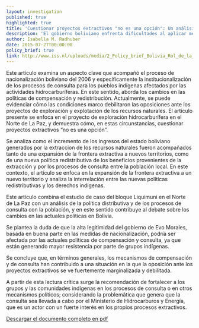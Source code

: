 ```yaml
---
layout: investigation
published: true
highlighted: true
title: 'Cuestionar proyectos extractivos "no es una opción": Un análisis acerca del rol de la compensación y la consulta'
description: 'El gobierno boliviano enfrenta dificultades al aplicar mecanismos de compensación y consulta. Este documento analiza sus implicaciones.'
author: Isabella M. Radhuber
date: 2015-07-27T00:00:00
policy_brief: true
link: http://www.iss.nl/uploads/media/2_Policy_brief_Bolivia_Rol_de_la_compensacion_y_consulta_09.pdf
---
```


Este artículo examina un aspecto clave que acompañó el proceso de nacionalización boliviano del 2006 y específicamente la institucionalización de los procesos de consulta para los pueblos indígenas afectados por las actividades hidrocarburíferas. En este sentido, aborda los cambios en las políticas de compensación y redistribución. Actualmente, se puede evidenciar cómo las condiciones marco debilitaron las oposiciones ante los proyectos de exploración y explotación de los recursos naturales. El artículo presente se enfoca en el proyecto de exploración hidrocarburífera en el Norte de La Paz, y demuestra cómo, en estas circunstancias, cuestionar proyectos extractivos “no es una opción”.

Se analiza como el incremento de los ingresos del estado boliviano generados por la extraccion de los recursos naturales fueron acompañados tanto de una expansión de la frontera extractiva a nuevos territorios, como de una nueva política redistributiva de los beneficios provenientes de la extracción y por los procesos de consulta entre la población local. En este contexto, el artículo se enfoca en la expansión de la frontera extractiva a un nuevo territorio y analiza la interrelación entre las nuevas políticas redistributivas y los derechos indígenas.

Este artículo combina el estudio de caso del bloque Liquimuni en el Norte de La Paz con un análisis de la política distributiva y de los procesos de consulta con la población, y en este sentido contribuye al debate sobre los cambios en las actuales políticas en Bolivia.

Se plantea la duda de que la alta legitimidad del gobierno de Evo Morales, basada en buena parte en las medidas de nacionalización, podría ser
afectada por las actuales políticas de compensación y consulta, ya que están generando mayor resistencia por parte de grupos indígenas.

Se concluye que, en términos generales, los mecanismos de compensación y de consulta han contribuido a una situación en la que la oposición ante los proyectos extractivos se ve fuertemente marginalizada y debilitada.

A partir de esta lectura crítica surge la recomendación de fortalecer a los grupos y las comunidades indígenas en los procesos de consulta o en otros mecanismos políticos; considerando la problemática que genera que la consulta sea llevada a cabo por el Ministerio de Hidrocarburos y Energía, que es un
actor con un fuerte interés en los propios procesos extractivos.

[Descargar el documento completo en pdf](http://www.iss.nl/uploads/media/2_Policy_brief_Bolivia_Rol_de_la_compensacion_y_consulta_09.pdf)
